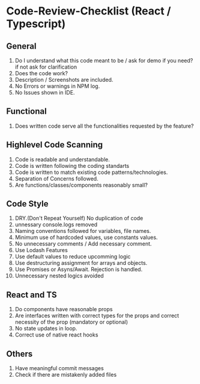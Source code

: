 # Code-Review-Checklist (React / Typescript)

## General

1) Do I understand what this code meant to be / ask for demo if you need? if not ask for clarification<br>
2) Does the code work? <br>
3) Description / Screenshots are included. <br>
4) No Errors or warnings in NPM log. 
5) No Issues shown in IDE.

## Functional
1) Does written code serve all the functionalities requested by the feature?

## Highlevel Code Scanning
1) Code is readable and understandable.<br>
2) Code is written following the coding standarts<br>
3) Code is written to match existing code patterns/technologies.<br>
4) Separation of Concerns followed.<br>
5) Are functions/classes/components reasonably small?<br>

## Code Style
1) DRY.(Don't Repeat Yourself) No duplication of code<br>
2) unnessary console.logs removed<br>
3) Naming conventions followed for variables, file names.<br>
4) Minimum use of hardcoded values, use constants values.
5) No unnecessary comments / Add necessary comment.
6) Use Lodash Features
7) Use default values to reduce upcomming logic
8) Use destructuring assignment for arrays and objects.
9) Use Promises or Asyns/Await. Rejection is handled.
10) Unnecessary nested logics avoided

## React and TS
1) Do components have reasonable props
2) Are interfaces written with correct types for the props and correct necessity of the prop (mandatory or optional)
3) No state updates in loop.
4) Correct use of native react hooks


## Others
1) Have meaningful commit messages
2) Check if there are mistakenly added files
